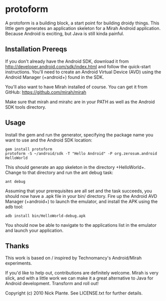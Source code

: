 # protoform

A protoform is a building block, a start point for building droidy things.
This little gem generates an application skeleton for a Mirah Android
application. Because Android is exciting, but Java is still kinda painful.

## Installation Prereqs

If you don't already have the Android SDK, download it from 
http://developer.android.com/sdk/index.html and follow the quick-start 
instructions. You'll need to create an Android Virtual Device (AVD) using the
Android Manager (+android+) found in the SDK.

You'll also want to have Mirah installed of course. You can get it from
GitHub: https://github.com/mirah/mirah

Make sure that mirah and mirahc are in your PATH as well as the Android SDK
tools directory.

## Usage

Install the gem and run the generator, specifying the package name you want to
use and the Android SDK location:

    gem install protoform
    protoform -S ~/android/sdk -T "Hello Android" -P org.zerosum.android HelloWorld

This should generate an app skeleton in the directory +HelloWorld+. Change to
that directory and run the ant debug task:

    ant debug

Assuming that your prerequisites are all set and the task succeeds, you should
now have a .apk file in your bin/ directory. Fire up the Android AVD Manager
(+android+) to launch the emulator, and install the APK using the adb tool:

    adb install bin/HelloWorld-debug.apk

You should now be able to navigate to the applications list in the emulator
and launch your application.

## Thanks

This work is based on / inspired by Technomancy's Android/Mirah experiments.

If you'd like to help out, contributions are definitely welcome. Mirah is
very slick, and with a little work we can make it a great alternative to
Java for Android development. Transform and roll out!

Copyright (c) 2010 Nick Plante. See LICENSE.txt for further details.

